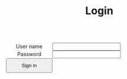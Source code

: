 <style>
  h1 {
    text-align: center;
  }
  button {
    padding: 10px 40px;
    display: table-cell;
  }
  .middle {
    text-align: center;
  }
  form {
    display: table;
  }
  p {
    display: table-row;
  }
  label {
    display: table-cell;
  }
  input {
    display: table-cell;
  }
</style>

# Login

<br/><br/><br/>

<div class="middle">
  <form action="signin.md">
    <p>
      <label for="username">User name</label>
      <input type="text" id="username"/>
    </p>
    <p>
      <label for="password">Password</label>
      <input type="password" id="password"/>
    </p>
    <p>
      <button type="submit" id="Signin">Sign in</button>
    </p>
  </form>
</div>
